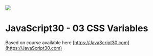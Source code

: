 ![](https://javascript30.com/images/JS3-social-share.png)

# JavaScript30 - 03 CSS Variables

Based on course available here [https://JavaScript30.com](https://JavaScript30.com)
